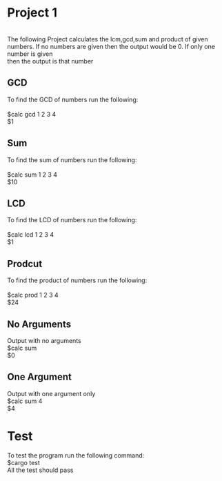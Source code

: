 <h1>Project 1</h1><br/>The following Project calculates the 
lcm,gcd,sum and product of given numbers. If no numbers
are given then the output would be 0. If only one number is given
<br/>then the output is that number

<h2>GCD</h2>
To find the GCD of numbers run the following:<br/><br/>
$calc gcd 1 2 3 4<br/>
$1<br/>

<h2>Sum</h2>
To find the sum of numbers run the following:<br/><br/>
$calc sum 1 2 3 4<br/>
$10<br/>

<h2>LCD</h2>
To find the LCD of numbers run the following:<br/><br/>
$calc lcd 1 2 3 4<br/>
$1<br/>

<h2>Prodcut</h2>
To find the product of numbers run the following:<br/><br/>
$calc prod 1 2 3 4<br/>
$24<br/>

<h2>No Arguments</h2>
Output with no arguments<br/>
$calc sum<br/>
$0<br/>

<h2>One Argument</h2>
Output with one argument only<br/>
$calc sum 4<br/>
$4<br/>

<h1>Test</h1>
To test the program run the following command:<br/>
$cargo test<br/>
All the test should pass
